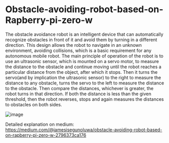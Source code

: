 # Obstacle-avoiding-robot-based-on-Rapberry-pi-zero-w

The obstacle avoidance robot is an intelligent device that can automatically recognize obstacles in front of it and avoid them by turning in a different direction. This design allows the robot to navigate in an unknown environment, avoiding collisions, which is a basic requirement for any autonomous mobile robot.
The main principle of operation of the robot is to use an ultrasonic sensor, which is mounted on a servo motor, to measure the distance to the obstacle and continue moving until the robot reaches a particular distance from the object, after which it stops. Then it turns the servo(and by implication the ultrasonic sensor) to the right to measure the distance to any obstacle, turns the servo to the left to measure the distance to the obstacle. Then compare the distances, whichever is greater, the robot turns in that direction. If both the distance is less than the given threshold, then the robot reverses, stops and again measures the distances to obstacles on both sides.

![image](https://github.com/MONIJESU1/Obstacle-avoiding-robot-based-on-Rapberry-pi-zero-w/assets/91800002/a4fc1506-4988-4264-962e-f18b0524ec67)

Detailed explanation on medium:
https://medium.com/@jamesisegunoluwa/obstacle-avoiding-robot-based-on-rapberry-pi-zero-w-2796373ca176
